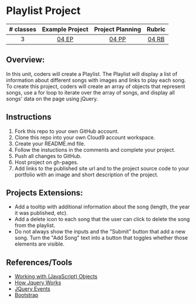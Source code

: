 # Playlist Project

| # classes|Example Project|Project Planning|Rubric|
|:--:|:--:|:--:|:--:|
| 3 |[04 EP](https://ScriptEdcurriculum.github.io//advanced_playlist_solution/)|[04 PP](https://docs.google.com/document/d/1ZoTKnIG1kCfqM_bBzToi68QG7VDVoLGopzbeqTMzI3Q)|[04 RB](https://docs.google.com/document/d/1AVwtVz4q_r2Y3Hr19WLzIdldDgDvQczc3441_1FE4j0)|

## Overview:
In this unit, coders will create a Playlist. The Playlist will display a list of information about different songs with images and links to play each song. To create this project, coders will create an array of objects that represent songs, use a for loop to iterate over the array of songs, and display all songs' data on the page using jQuery.


## Instructions
1) Fork this repo to your own GitHub account.
2) Clone this repo into your own Cloud9 account workspace.
3) Create your README.md file.
4) Follow the instuctions in the comments and complete your project.
5) Push all changes to GitHub.
6) Host project on gh-pages.
7) Add links to the published site url and to the project source code to your portfolio with an image and short description of the project.

## Projects Extensions:

* Add a tooltip with additional information about the song (length, the year it was published, etc).
* Add a delete icon to each song that the user can click to delete the song from the playlist.
* Do not always show the inputs and the "Submit" button that add a new song. Turn the "Add Song" text into a button that toggles whether those elements are visible.

## References/Tools
* [Working with (JavaScript) Objects](https://developer.mozilla.org/en-US/docs/Web/JavaScript/Guide/Working_with_Objects)
* [How Jquery Works](http://learn.jquery.com/about-jquery/how-jquery-works/)
* [JQuery Events](http://api.jquery.com/category/events/)
* [Bootstrap](http://getbootstrap.com/getting-started/)
